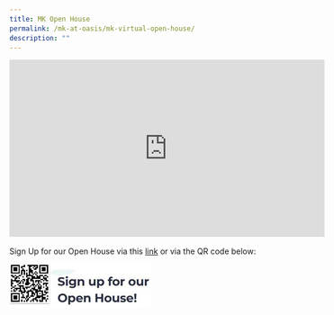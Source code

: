 ```yaml
---
title: MK Open House
permalink: /mk-at-oasis/mk-virtual-open-house/
description: ""
---
```

<iframe width="560" height="315" src="https://www.youtube.com/embed/6CPZOR2bXUU" title="YouTube video player" frameborder="0" allow="accelerometer; autoplay; clipboard-write; encrypted-media; gyroscope; picture-in-picture; web-share" allowfullscreen></iframe>

Sign Up for our Open House via this [link](https://www.moe.gov.sg/preschool/moe-kindergarten) or via the QR code below:

<img src="/images/QRCode-SignUp.jpg" 
     style="width:50%">